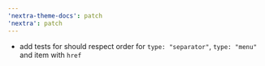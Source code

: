 ```yaml
---
'nextra-theme-docs': patch
'nextra': patch
---
```


- add tests for should respect order for `type: "separator"`, `type: "menu"` and item with `href`
